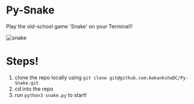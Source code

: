 # Py-Snake
Play the old-school game 'Snake' on your Terminal!!

![snake](https://github.com/user-attachments/assets/26455247-f19a-4ccf-a5ba-1196b58a8377)

# Steps!
1. clone the repo locally using `git clone git@github.com:AakankshaDC/Py-Snake.git`
2. cd into the repo
3. run `python3 snake.py` to start!
